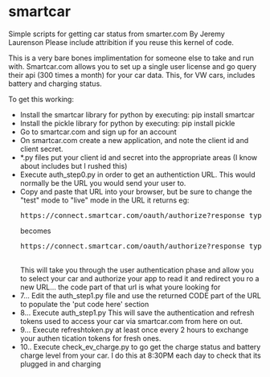 # smartcar
Simple scripts for getting car status from smarter.com
By Jeremy Laurenson
Please include attribition if you reuse this kernel of code.

This is a very bare bones implimentation for someone else to take and run with. Smartcar.com allows you to set up a single user license and go query their api (300 times a month) for your car data. This, for VW cars, includes battery and charging status.

To get this working:
<UL>
<LI>Install the smartcar library for python by executing: pip install smartcar</LI>
<LI>Install the pickle library for python by executing: pip install pickle</LI>
<LI>Go to smartcar.com and sign up for an account</LI>
<LI>On smartcar.com create a new application, and note the client id and client secret.</LI>
<LI>*.py files put your client id and secret into the appropriate areas (I know about includes but I rushed this)</LI>
<LI>Execute auth_step0.py in order to get an authentiction URL. This would normally be the URL you would send your user to.</LI>
<LI>Copy and paste that URL into your browser, but be sure to change the "test" mode to "live" mode in the URL it returns eg:
<BR><PRE>https://connect.smartcar.com/oauth/authorize?response_type=code&client_id=blahblah&redirect_uri=http%3A%2F%2Flocalhost%2Fsmartcar%2Fredirect%2F&approval_prompt=auto&scope=read_vehicle_info+read_battery+read_charge&mode=test</PRE> becomes
<BR><PRE>https://connect.smartcar.com/oauth/authorize?response_type=code&client_id=blahblah&redirect_uri=http%3A%2F%2Flocalhost%2Fsmartcar%2Fredirect%2F&approval_prompt=auto&scope=read_vehicle_info+read_battery+read_charge&mode=live</PRE>
<BR>      This will take you through the user authentication phase and allow you to select your car and authorize your app to read it and redirect you ro a new URL... the code part of that url is what youre looking for</LI>
<LI>7... Edit the auth_step1.py file and use the returned CODE part of the URL to populate the 'put code here' section</LI>
<LI>8... Execute auth_step1.py   This will save the authentication and refresh tokens used to access your car via smartcar.com from here on out.</LI>
<LI>9... Execute refreshtoken.py at least once every 2 hours to exchange your authen tication tokens for fresh ones.</LI>
<LI>10.. Execute check_ev_charge.py to go get the charge status and battery charge level from your car. I do this at 8:30PM each day to check that its plugged in and charging</LI>
</UL>

